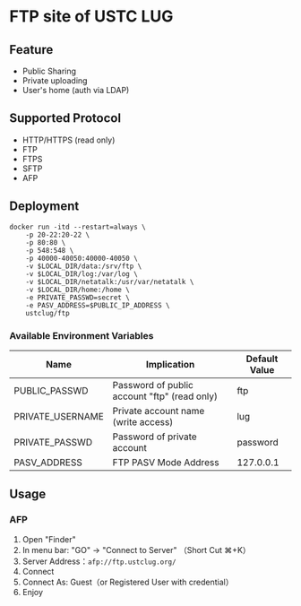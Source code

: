 # FTP site of USTC LUG

## Feature

* Public Sharing
* Private uploading
* User's home (auth via LDAP)

## Supported Protocol

* HTTP/HTTPS (read only)
* FTP
* FTPS
* SFTP
* AFP

## Deployment

```shell
docker run -itd --restart=always \
    -p 20-22:20-22 \
    -p 80:80 \
	-p 548:548 \
    -p 40000-40050:40000-40050 \
    -v $LOCAL_DIR/data:/srv/ftp \
    -v $LOCAL_DIR/log:/var/log \
    -v $LOCAL_DIR/netatalk:/usr/var/netatalk \
    -v $LOCAL_DIR/home:/home \
    -e PRIVATE_PASSWD=secret \
    -e PASV_ADDRESS=$PUBLIC_IP_ADDRESS \
    ustclug/ftp
```

### Available Environment Variables

| Name             | Implication                              | Default Value |
| ---------------- | ---------------------------------------- | ------------- |
| PUBLIC_PASSWD    | Password of public account "ftp" (read only) | ftp           |
| PRIVATE_USERNAME | Private account name (write access)      | lug           |
| PRIVATE_PASSWD   | Password of private account              | password      |
| PASV_ADDRESS     | FTP PASV Mode Address                    | 127.0.0.1     |

## Usage

### AFP

1. Open "Finder"
2. In menu bar: "GO" -> "Connect to Server" （Short Cut ⌘+K）
3. Server Address：`afp://ftp.ustclug.org/`
4. Connect
5. Connect As: Guest（or Registered User with credential） 
6. Enjoy
